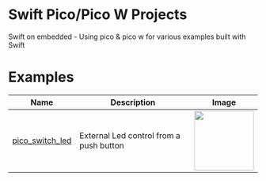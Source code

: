 # Swift Pico/Pico W Projects
 Swift on embedded - Using pico & pico w for various examples built with Swift

# Examples

 | Name  | Description | Image |
| ------------- | ------------- | ------------- |
| [pico_switch_led](https://github.com/sayantanme/swift-on-embedded/tree/main/pico_switch_led)  | External Led control from a push button  | <img src="https://github.com/sayantanme/swift-on-embedded/assets/5054420/620bdaca-8533-4720-8122-c55865cb6742" width = "120"> |
